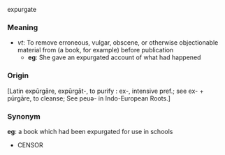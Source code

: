 expurgate
### Meaning
+ _vt_: To remove erroneous, vulgar, obscene, or otherwise objectionable material from (a book, for example) before publication
    + __eg__: She gave an expurgated account of what had happened

### Origin

[Latin expūrgāre, expūrgāt-, to purify : ex-, intensive pref.; see ex- + pūrgāre, to cleanse; See peuə- in Indo-European Roots.]

### Synonym

__eg__: a book which had been expurgated for use in schools

+ CENSOR


